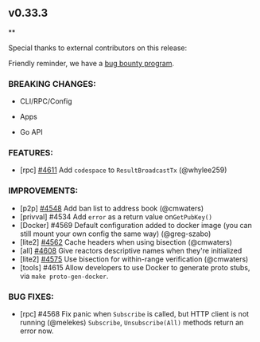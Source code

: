 ## v0.33.3

\*\*

Special thanks to external contributors on this release:

Friendly reminder, we have a [bug bounty program](https://hackerone.com/tendermint).

### BREAKING CHANGES:

- CLI/RPC/Config

- Apps

- Go API

### FEATURES:

- [rpc] [\#4611](https://github.com/tendermint/tendermint/pull/4611) Add `codespace` to `ResultBroadcastTx` (@whylee259)

### IMPROVEMENTS:

- [p2p] [\#4548](https://github.com/tendermint/tendermint/pull/4548) Add ban list to address book (@cmwaters)
- [privval] \#4534 Add `error` as a return value on`GetPubKey()`
- [Docker] \#4569 Default configuration added to docker image (you can still mount your own config the same way) (@greg-szabo)
- [lite2] [\#4562](https://github.com/tendermint/tendermint/pull/4562) Cache headers when using bisection (@cmwaters)
- [all] [\#4608](https://github.com/tendermint/tendermint/pull/4608) Give reactors descriptive names when they're initialized
- [lite2] [\#4575](https://github.com/tendermint/tendermint/pull/4575) Use bisection for within-range verification (@cmwaters)
- [tools] \#4615 Allow developers to use Docker to generate proto stubs, via `make proto-gen-docker`.

### BUG FIXES:

- [rpc] \#4568 Fix panic when `Subscribe` is called, but HTTP client is not running (@melekes)
  `Subscribe`, `Unsubscribe(All)` methods return an error now.
